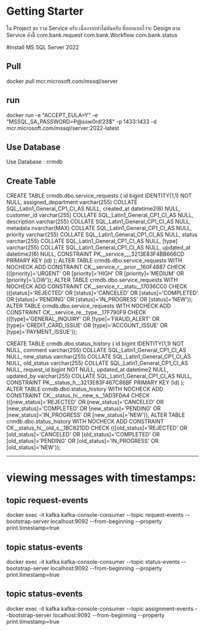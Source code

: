 # Getting Starter
ใน Project ขอ รวม Service ครับ เนื่องจากทำไม่ทันครับ
ที่ออกแบบไว่จะ Design ตาม Service ดังนี้
com.bank.request
com.bank.Workflow
com.bank.status

#install MS SQL Server 2022
## Pull
docker pull mcr.microsoft.com/mssql/server
## run
docker run -e "ACCEPT_EULA=Y" -e "MSSQL_SA_PASSWORD=P@ssw0rd!23$" -p 1433:1433 -d mcr.microsoft.com/mssql/server:2022-latest

## Use Database
Use Database :  crmdb
## Create Table
CREATE TABLE crmdb.dbo.service_requests (
	id bigint IDENTITY(1,1) NOT NULL,
	assigned_department varchar(255) COLLATE SQL_Latin1_General_CP1_CI_AS NULL,
	created_at datetime2(6) NULL,
	customer_id varchar(255) COLLATE SQL_Latin1_General_CP1_CI_AS NULL,
	description varchar(255) COLLATE SQL_Latin1_General_CP1_CI_AS NULL,
	metadata nvarchar(MAX) COLLATE SQL_Latin1_General_CP1_CI_AS NULL,
	priority varchar(255) COLLATE SQL_Latin1_General_CP1_CI_AS NULL,
	status varchar(255) COLLATE SQL_Latin1_General_CP1_CI_AS NULL,
	[type] varchar(255) COLLATE SQL_Latin1_General_CP1_CI_AS NULL,
	updated_at datetime2(6) NULL,
	CONSTRAINT PK__service___3213E83F4BB666CD PRIMARY KEY (id)
);
ALTER TABLE crmdb.dbo.service_requests WITH NOCHECK ADD CONSTRAINT CK__service_r__prior__160F4887 CHECK (([priority]='URGENT' OR [priority]='HIGH' OR [priority]='MEDIUM' OR [priority]='LOW'));
ALTER TABLE crmdb.dbo.service_requests WITH NOCHECK ADD CONSTRAINT CK__service_r__statu__17036CC0 CHECK (([status]='REJECTED' OR [status]='CANCELED' OR [status]='COMPLETED' OR [status]='PENDING' OR [status]='IN_PROGRESS' OR [status]='NEW'));
ALTER TABLE crmdb.dbo.service_requests WITH NOCHECK ADD CONSTRAINT CK__service_re__type__17F790F9 CHECK (([type]='GENERAL_INQUIRY' OR [type]='FRAUD_ALERT' OR [type]='CREDIT_CARD_ISSUE' OR [type]='ACCOUNT_ISSUE' OR [type]='PAYMENT_ISSUE'));


CREATE TABLE crmdb.dbo.status_history (
	id bigint IDENTITY(1,1) NOT NULL,
	comment varchar(255) COLLATE SQL_Latin1_General_CP1_CI_AS NULL,
	new_status varchar(255) COLLATE SQL_Latin1_General_CP1_CI_AS NULL,
	old_status varchar(255) COLLATE SQL_Latin1_General_CP1_CI_AS NULL,
	request_id bigint NOT NULL,
	updated_at datetime2 NULL,
	updated_by varchar(255) COLLATE SQL_Latin1_General_CP1_CI_AS NULL,
	CONSTRAINT PK__status_h__3213E83F467C86BF PRIMARY KEY (id)
);
ALTER TABLE crmdb.dbo.status_history WITH NOCHECK ADD CONSTRAINT CK__status_hi__new_s__1AD3FDA4 CHECK (([new_status]='REJECTED' OR [new_status]='CANCELED' OR [new_status]='COMPLETED' OR [new_status]='PENDING' OR [new_status]='IN_PROGRESS' OR [new_status]='NEW'));
ALTER TABLE crmdb.dbo.status_history WITH NOCHECK ADD CONSTRAINT CK__status_hi__old_s__1BC821DD CHECK (([old_status]='REJECTED' OR [old_status]='CANCELED' OR [old_status]='COMPLETED' OR [old_status]='PENDING' OR [old_status]='IN_PROGRESS' OR [old_status]='NEW'));

---------------------------------------------
   
# viewing messages with timestamps:
## topic request-events
docker exec -it kafka kafka-console-consumer  --topic request-events  --bootstrap-server localhost:9092 --from-beginning --property print.timestamp=true
## topic status-events
 docker exec -it kafka kafka-console-consumer   --topic status-events  --bootstrap-server localhost:9092 --from-beginning --property print.timestamp=true
 
## topic status-events
 docker exec -it kafka kafka-console-consumer   --topic assignment-events  --bootstrap-server localhost:9092 --from-beginning --property print.timestamp=true